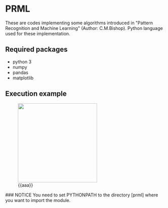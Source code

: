 # PRML
These are codes implementing some algorithms introduced in  "Pattern Recognition and Machine Learning" (Author: C.M.Bishop). Python language used for these implementation.
## Required packages
- python 3
- numpy
- pandas
- matplotlib
## Execution example
<figure class="image">
 <img src="https://user-images.githubusercontent.com/60212785/74105498-b6fbe200-4ba1-11ea-9b99-879ecac3d67c.png" width="250px">
 <figcaption>{{aaa}}</figcaption>
</figure>
### NOTICE
You need to set PYTHONPATH to the directory [prml] where you want to import the module.




